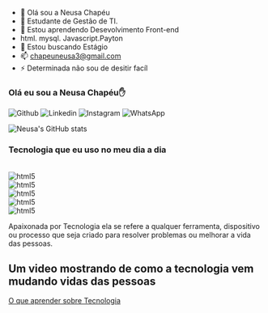 - 👋 Olá sou a Neusa Chapéu
- 👀 Estudante de Gestão de TI.
- 🌱 Estou aprendendo Desevolvimento Front-end
- html. mysql. Javascript.Payton 
- 💞️ Estou buscando Estágio
- 📫 chapeuneusa3@gmail.com
- ⚡ Determinada não sou de desitir facíl
### Olá eu sou a Neusa Chapéu✋

![Github](https://img.shields.io/badge/GitHub-100000?style=for-the-badge&logo=github&logoColor=white)
![Linkedin](https://img.shields.io/badge/LinkedIn-0077B5?style=for-the-badge&logo=linkedin&logoColor=white)
![Instagram](https://img.shields.io/badge/Instagram-E4405F?style=for-the-badge&logo=instagram&logoColor=white)
![WhatsApp](https://img.shields.io/badge/WhatsApp-25D366?style=for-the-badge&logo=whatsapp&logoColor=white)


![Neusa's GitHub stats](https://github-readme-stats.vercel.app/api?username=Neusa1990&show_icons=true&theme=dracula)

### Tecnologia que eu uso no meu dia a dia

<div style="display: inline_block"><br/>
<img align="center" alt="html5" src="https://img.shields.io/badge/HTML5-E34F26?style=for-the-badge&logo=html5&logoColor=white">
<div style="display: inline_block"> 
<img align="center" alt="html5" src="https://img.shields.io/badge/JavaScript-F7DF1E?style=for-the-badge&logo=javascript&logoColor=black">
<div style="display: inline_block"> 
<img align="center" alt="html5" src="https://img.shields.io/badge/Python-14354C?style=for-the-badge&logo=python&logoColor=white" />
<div style="display: inline_block"> </>
<img align="center" alt="html5" src="https://img.shields.io/badge/MySQL-00000F?style=for-the-badge&logo=mysql&logoColor=white">
<div style="display: inline_block"> </>
<img align="center" alt="html5" src="https://img.shields.io/badge/C-00599C?style=for-the-badge&logo=c&logoColor=white"/>
</div>

Apaixonada por Tecnologia ela se refere a qualquer ferramenta, dispositivo ou processo que seja criado para resolver problemas ou melhorar a vida das pessoas.

## Um video mostrando de como a tecnologia vem mudando vidas das pessoas
[O que aprender sobre Tecnologia](https://youtu.be/ZsZ-3ZZMr0w?si=ObDrJkZyX4Za0azu)






